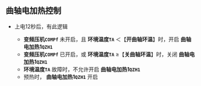 <!-- 注意事项 -->
<!-- 起始分级标题：##（二级标题） -->

## 曲轴电加热控制

- 上电12秒后，有此逻辑

  - **变频压机`COMPf`** 未开启，且 **环境温度`TA`** ＜【**开曲轴环温**】时，开启 **曲轴电加热1`QZH1`**
  - **变频压机`COMPf`** 已开启，或 **环境温度`TA`** ≥【**关曲轴环温**】时，关闭 **曲轴电加热1`QZH1`**
  - **环境温度`TA`** 故障时，不允许开启 **曲轴电加热1`QZH1`**
  - 预热时， **曲轴电加热1`QZH1`** 开启
  